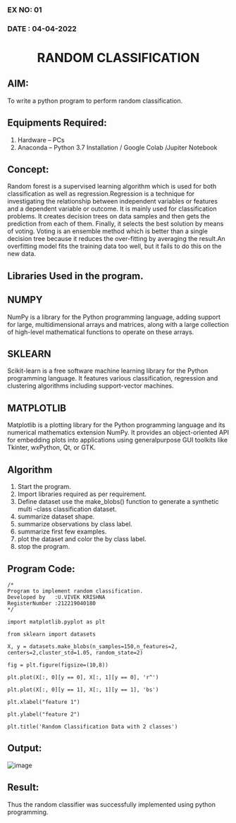 ### EX NO: 01
### DATE : 04-04-2022
# <p align="center"> RANDOM CLASSIFICATION</p>
## AIM:
To write a python program to perform random classification.

## Equipments Required:
1. Hardware – PCs
2. Anaconda – Python 3.7 Installation / Google Colab /Jupiter Notebook

## Concept: 
Random forest is a supervised learning algorithm which is used for both classification as well as regression.Regression is a technique for investigating the relationship between independent variables or features and a dependent variable or outcome. It is mainly used for classification problems. It creates decision trees on data samples and then gets the prediction from each of them. Finally, it selects the best solution by means of voting. Voting is an ensemble method which is better than a single decision tree because it reduces the over-fitting by averaging the result.An overfitting model fits the training data too well, but it fails to do this on the new data.

## Libraries Used in the program.

## NUMPY 
NumPy is a library for the Python programming language, adding support for large, multidimensional arrays and matrices, along with a large collection of high-level mathematical functions to operate on these arrays. 

## SKLEARN  
Scikit-learn is a free software machine learning library for the Python programming language. It features various classification, regression and clustering algorithms including support-vector machines. 

## MATPLOTLIB  
Matplotlib is a plotting library for the Python programming language and its numerical mathematics extension NumPy. It provides an object-oriented API for embedding plots into applications using generalpurpose GUI toolkits like Tkinter, wxPython, Qt, or GTK. 

## Algorithm 
1.	Start the program. 
2.	Import libraries required as per requirement. 
3.	Define dataset use the make_blobs() function to generate a synthetic multi -class classification dataset. 
4.	summarize dataset shape.
5.	summarize observations by class label.
6.	summarize first few examples. 
7.	plot the dataset and color the by class label.
8.	stop the program. 
 
## Program Code: 
```
/*
Program to implement random classification.
Developed by   :U.VIVEK KRISHNA
RegisterNumber :212219040180
*/
```
```python3
import matplotlib.pyplot as plt 

from sklearn import datasets 

X, y = datasets.make_blobs(n_samples=150,n_features=2, centers=2,cluster_std=1.05, random_state=2)  

fig = plt.figure(figsize=(10,8))

plt.plot(X[:, 0][y == 0], X[:, 1][y == 0], 'r^') 

plt.plot(X[:, 0][y == 1], X[:, 1][y == 1], 'bs')

plt.xlabel("feature 1")

plt.ylabel("feature 2") 

plt.title('Random Classification Data with 2 classes') 
```
## Output:
![image](https://user-images.githubusercontent.com/63917883/166445820-99314a80-dce1-41aa-9b8a-7d2bec9bad53.png)

## Result:
Thus the random classifier was successfully implemented using python programming.

